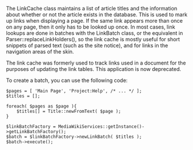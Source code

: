 The LinkCache class maintains a list of article titles and the information about
whether or not the article exists in the database. This is used to mark up links
when displaying a page. If the same link appears more than once on any page,
then it only has to be looked up once. In most cases, link lookups are done in
batches with the LinkBatch class, or the equivalent in Parser::replaceLinkHolders(),
so the link cache is mostly useful for short snippets of parsed text (such as
the site notice), and for links in the navigation areas of the skin.

The link cache was formerly used to track links used in a document for the
purposes of updating the link tables. This application is now deprecated.

To create a batch, you can use the following code:

~~~{.php}
$pages = [ 'Main Page', 'Project:Help', /* ... */ ];
$titles = [];

foreach( $pages as $page ){
	$titles[] = Title::newFromText( $page );
}

$linkBatchFactory = MediaWikiServices::getInstance()->getLinkBatchFactory();
$batch = $linkBatchFactory->newLinkBatch( $titles );
$batch->execute();
~~~
